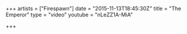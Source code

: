 +++
artists = ["Firespawn"]
date = "2015-11-13T18:45:30Z"
title = "The Emperor"
type = "video"
youtube = "nLeZZ1A-MiA"

+++

